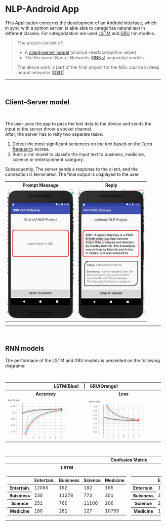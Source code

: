 # NLP-Android App

This Application concerns the development of an Android interface, which in sync with a python server, is able able to categorize natural text in different classes. 
For categorization are used [LSTM](https://en.wikipedia.org/wiki/Long_short-term_memory)  and [GRU](https://en.wikipedia.org/wiki/Gated_recurrent_unit) rnn models.<br>
> The project consist of:
> * A [client–server model](https://en.wikipedia.org/wiki/Client%E2%80%93server_model) (android interface/python sever).
> * The Recurrent Neural Networks ([RNNs](https://en.wikipedia.org/wiki/Recurrent_neural_network)) sequential models.
>
> The above work is part of the final project for the MSc course in deep neural networks ([DSIT](http://dsit.di.uoa.gr/)).

***

<br>

## **Client–Server model**

<br>

The user uses the app to pass the text data to the device and sends the input to the server throw a socket channel. <br> After, the server has to reify two separate tasks:

1. Detect the most significant sentences on the text based on the [Term frequency](https://www.opinosis-analytics.com/knowledge-base/term-frequency-explained/#.X3DU7u1S_BV) scores. 
2. Runs a rnn model to classify the input text to business, medicine, science or entertainment category.

Subsequently, The server sends a response to the client, and the connection is terminated. The final output is displayed to the user. 
 
 <table  >
   <tr >
    <th>Prompt Message</th>
    <th>Reply</th>
  </tr>
  <tr >
    <td><img src="photos/UserInterface.jpg" width="215" height="420" /></td>
    <td><img src="photos/ui_SpOdyssey.jpg"width="215" height="420"/></td>
  </tr>

</table> 

***

<br>

## **RNN models**
The performace of the LSTM and GRU models is presented on the following diagrams: 

<br>

<table style="width:100%">
<tr>
   <th  colspan="2">   &nbsp;&nbsp;&nbsp;&nbsp; LSTM(Blue) &nbsp;&nbsp; | &nbsp;&nbsp; GRU(Orange) </th>
</tr>   
  <tr>  <th>Accuracy</th> <th>Loss</th>   </tr>
<tr>
   <td><img src="photos/epoch_acc.jpg"  width="80%" height="80%"  /></td>
   <td><img src="photos/epoch_loss.jpg" width="80%" height="80%" /></td>
</tr>
</table>

<br>

<table style="width:100%">
<tr> <th  colspan="2">  Confusion Matrix </th> </tr>   
  <tr>  <th>LSTM</th> <th>GRU</th>   </tr>
<tr>
   <td>
 
 <table>
  <thead>
    <tr>
     <th> </th> <th>Entertain.</th>  <th>Buisiness</th>  <th>Science</th> <th>Medicine</th>
    </tr>
  </thead>
  <tbody>
    <tr>
     <th>Entertain.</th> <td>12055</td> <td>192</td> <td>182</td> <td>195</td>
    </tr>
    <tr>
      <th>Buisiness</th> <td>230</td> <td>11278</td> <td>773</td> <td>301</td>
    </tr>
   <tr>
      <th>Science</th> <td>251</td> <td>760</td> <td>11100</td> <td>206</td>
    </tr>
    <tr>
      <th>Medicine</th> <td>180</td> <td>281</td> <td>127</td> <td>10799</td>
    </tr>
</table> 
   </td>

   <td>  
 <table>
  <thead>
    <tr>
     <th> </th> <th>Entertain.</th>  <th>Buisiness</th>  <th>Science</th> <th>Medicine</th>
    </tr>
  </thead>
  <tbody>
    <tr>
     <th>Entertain.</th> <td>11998</td> <td>228</td> <td>228</td> <td>170</td>
    </tr>
    <tr>
      <th>Buisiness</th> <td>218</td> <td>11287</td> <td>808</td> <td>269</td>
    </tr>
   <tr>
      <th>Science</th> <td>201</td> <td>724</td> <td>11206</td> <td>186</td>
    </tr>
    <tr>
      <th>Medicine</th> <td>193</td> <td>307</td> <td>189</td> <td>10698</td>
    </tr>
</table>
  </td>
</tr>
</table>




